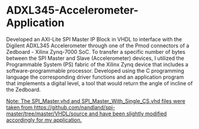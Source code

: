 # ADXL345-Accelerometer-Application
Developed an AXI-Lite SPI Master IP Block in VHDL to interface with the Digilent ADXL345 Accelerometer through one of the Pmod connectors of a Zedboard - Xilinx Zynq-7000 SoC. To transfer a specific number of bytes between the SPI Master and Slave (Accelerometer) devices, I utilized the Programmable System (PS) fabric of the Xilinx Zynq device that includes a software-programmable processor. Developed using the C programming language the corresponding driver functions and an application program that implements a digital level, a tool that would return the angle of incline of the Zedboard.

<ins>Note:<ins> The SPI_Master.vhd and SPI_Master_With_Single_CS.vhd files were taken from https://github.com/nandland/spi-master/tree/master/VHDL/source and have been slightly modified accordingly for my application.
